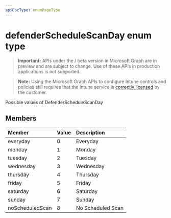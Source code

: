 ```yaml
---
apiDocType: enumPageType
---
```

# defenderScheduleScanDay enum type

> **Important:** APIs under the / beta version in Microsoft Graph are in preview and are subject to change. Use of these APIs in production applications is not supported.

> **Note:** Using the Microsoft Graph APIs to configure Intune controls and policies still requires that the Intune service is [correctly licensed](https://go.microsoft.com/fwlink/?linkid=839381) by the customer.

Possible values of DefenderScheduleScanDay 
## Members
|Member|Value|Description|
|:---|:---|:---|
|everyday|0|Everyday|
|monday|1|Monday|
|tuesday|2|Tuesday|
|wednesday|3|Wednesday|
|thursday|4|Thursday|
|friday|5|Friday|
|saturday|6|Saturday|
|sunday|7|Sunday|
|noScheduledScan|8|No Scheduled Scan|





